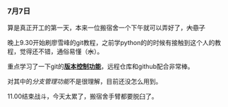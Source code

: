 ### 7月7日

算是真正开工的第一天，本来一位搬宿舍一个下午就可以弄好了，~~大意了~~

晚上9.30开始刷廖雪峰的git教程，之前学python的的时候有接触到这个人的教程，觉得还不错，通俗易懂（~~水~~）。

重点学习了一下git的<u>**版本控制功能**</u>，远程仓库和github配合非常棒。

对其中的*分支管理功能*不是很理解，目前还没怎么用到。

11.00结束战斗，今天太累了，搬宿舍手臂都要脱臼了。

